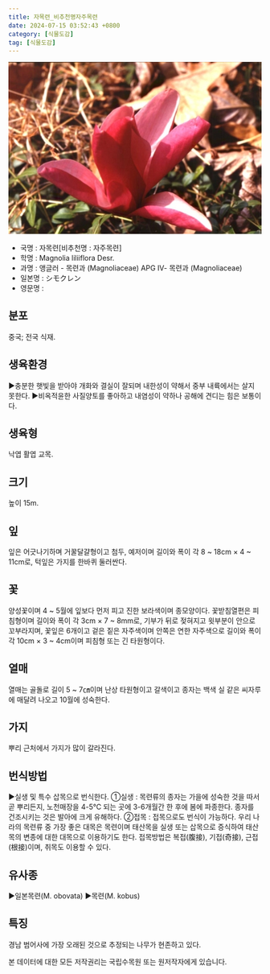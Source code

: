 ```yaml
---
title: 자목련_비추천명자주목련
date: 2024-07-15 03:52:43 +0800
category: [식물도감]
tag: [식물도감]
---
```




![자목련[비추천명 : 자주목련]](/assets/img/fileUpload/plants/basic/Magnoliaceae/Magnolia/11627/2_th2.JPG)
- 국명 : 자목련[비추천명 : 자주목련]
- 학명 : Magnolia liliiflora Desr.
- 과명 : 앵글러 - 목련과 (Magnoliaceae) APG Ⅳ- 목련과 (Magnoliaceae)
- 일본명 : シモクレン
- 영문명 : 


## 분포
중국; 전국 식재.
## 생육환경
▶충분한 햇빛을 받아야 개화와 결실이 잘되며 내한성이 약해서 중부 내륙에서는 살지 못한다.
▶비옥적윤한 사질양토를 좋아하고 내염성이 약하나 공해에 견디는 힘은 보통이다.
## 생육형
낙엽 활엽 교목.
## 크기
높이 15m.
## 잎
잎은 어긋나기하며 거꿀달걀형이고 첨두, 예저이며 길이와 폭이 각 8 ~ 18cm × 4 ~ 11cm로, 턱잎은 가지를 한바퀴 둘러싼다.
## 꽃
양성꽃이며  4 ~ 5월에 잎보다 먼저 피고 진한 보라색이며 종모양이다.  꽃받침열편은 피침형이며 길이와 폭이 각 3cm × 7 ~ 8mm로, 기부가 뒤로 젖혀지고 윗부분이 안으로 꼬부라지며, 꽃잎은 6개이고 겉은 짙은 자주색이며 안쪽은 연한 자주색으로 길이와 폭이 각 10cm × 3 ~ 4cm이며 피침형 또는 긴 타원형이다.
## 열매
열매는 골돌로 길이 5 ~ 7㎝이며 난상 타원형이고 갈색이고 종자는 백색 실 같은 씨자루에 매달려 나오고 10월에 성숙한다.
## 가지
뿌리 근처에서 가지가 많이 갈라진다.
## 번식방법
▶실생 및 특수 삽목으로 번식한다. 
①실생 : 목련류의 종자는 가을에 성숙한 것을 따서 곧 뿌리든지, 노천매장을 4-5℃ 되는 곳에 3-6개월간 한 후에 봄에 파종한다. 종자를 건조시키는 것은 발아에 크게 유해하다. 
②접목 : 접목으로도 번식이 가능하다. 우리 나라의 목련류 중 가장 좋은 대목은 목련이며 태산목을 실생 또는 삽목으로 증식하여 태산목의 변종에 대한 대목으로 이용하기도 한다. 접목방법은 복접(腹接), 기접(奇接), 근접(根接)이며, 취목도 이용할 수 있다.
## 유사종
▶일본목련(M. obovata)
▶목련(M. kobus)
## 특징
경남 범어사에 가장 오래된 것으로 추정되는 나무가 현존하고 있다.






본 데이터에 대한 모든 저작권리는 국립수목원 또는 원저작자에게 있습니다.
